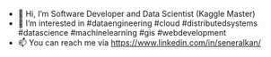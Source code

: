 - 👋 Hi, I’m Software Developer and Data Scientist (Kaggle Master)
- 👀 I’m interested in #dataengineering #cloud #distributedsystems #datascience #machinelearning #gis #webdevelopment
- 📫 You can reach me via https://www.linkedin.com/in/seneralkan/

<!---
seneralkan/seneralkan is a ✨ special ✨ repository because its `README.md` (this file) appears on your GitHub profile.
You can click the Preview link to take a look at your changes.
--->
